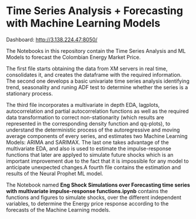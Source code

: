 # Time Series Analysis + Forecasting with Machine Learning Models

Dashboard: http://3.138.224.47:8050/

The Notebooks in this repository contain the Time Series Analysis and ML Models to forecast
the Colombian Energy Market Price. 

The first file starts obtaining the data from XM servers in real time, consolidates it, and 
creates the dataframe with the required information. The second one develops a basic univariate
time series analysis identifying trend, seasonality and runing ADF test to determine whether the 
series is a stationary process.

The third file incorporates a multivariate in depth EDA, lagplots, autocorrelation and partial
autocorrelation functions as well as the required data transformation to correct non-stationarity
(which results are represented in the corresponding density function and qq-plots), to understand
the deterministic process of the autoregressive and moving average components of every series,
and estimates two Machine Learning Models: ARIMA and SARIMAX. The last one takes advantage of the 
multivariate EDA, and also is used to estimate the impulse-response functions that later are 
applyed to simulate future shocks which is an important improvement due to the fact that it is 
impossible for any model to anticipate unexpected changes.A fourth file contains the estimation 
and results of the Neural Prophet ML model.

The Notebook named **Eng Shock Simulations over Forecasting time series with multivariate impulse-response 
functions.ipynb** contains the functions and figures to simulate shocks, over the different independent 
variables, to determine the Energy price response according to the forecasts of the Machine Learning models.
